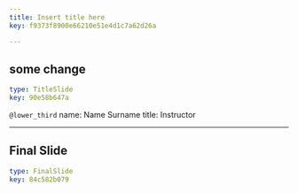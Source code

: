 ```yaml
---
title: Insert title here
key: f9373f8900e66210e51e4d1c7a62d26a

---
```

## some change

```yaml
type: TitleSlide
key: 90e58b647a
```





`@lower_third`
name: Name Surname
title: Instructor




---
## Final Slide

```yaml
type: FinalSlide
key: 84c582b079
```








